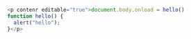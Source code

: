 ```javascript
<p contenr editable="true">document.body.onload = hello()
function hello() {
  alert("hello");
}</p>
```
